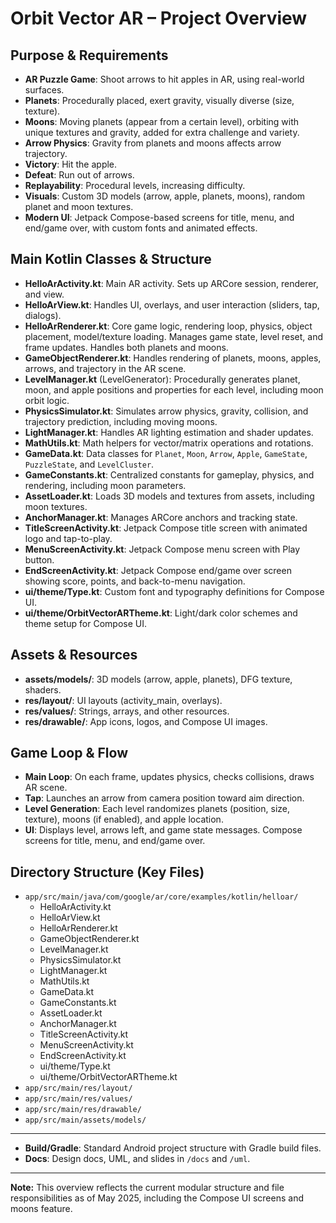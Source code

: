 # Orbit Vector AR – Project Overview 

## Purpose & Requirements
- **AR Puzzle Game**: Shoot arrows to hit apples in AR, using real-world surfaces.
- **Planets**: Procedurally placed, exert gravity, visually diverse (size, texture).
- **Moons**: Moving planets (appear from a certain level), orbiting with unique textures and gravity, added for extra challenge and variety.
- **Arrow Physics**: Gravity from planets and moons affects arrow trajectory.
- **Victory**: Hit the apple.
- **Defeat**: Run out of arrows.
- **Replayability**: Procedural levels, increasing difficulty.
- **Visuals**: Custom 3D models (arrow, apple, planets, moons), random planet and moon textures.
- **Modern UI**: Jetpack Compose-based screens for title, menu, and end/game over, with custom fonts and animated effects.

## Main Kotlin Classes & Structure

- **HelloArActivity.kt**: Main AR activity. Sets up ARCore session, renderer, and view.
- **HelloArView.kt**: Handles UI, overlays, and user interaction (sliders, tap, dialogs).
- **HelloArRenderer.kt**: Core game logic, rendering loop, physics, object placement, model/texture loading. Manages game state, level reset, and frame updates. Handles both planets and moons.
- **GameObjectRenderer.kt**: Handles rendering of planets, moons, apples, arrows, and trajectory in the AR scene.
- **LevelManager.kt** (LevelGenerator): Procedurally generates planet, moon, and apple positions and properties for each level, including moon orbit logic.
- **PhysicsSimulator.kt**: Simulates arrow physics, gravity, collision, and trajectory prediction, including moving moons.
- **LightManager.kt**: Handles AR lighting estimation and shader updates.
- **MathUtils.kt**: Math helpers for vector/matrix operations and rotations.
- **GameData.kt**: Data classes for `Planet`, `Moon`, `Arrow`, `Apple`, `GameState`, `PuzzleState`, and `LevelCluster`.
- **GameConstants.kt**: Centralized constants for gameplay, physics, and rendering, including moon parameters.
- **AssetLoader.kt**: Loads 3D models and textures from assets, including moon textures.
- **AnchorManager.kt**: Manages ARCore anchors and tracking state.
- **TitleScreenActivity.kt**: Jetpack Compose title screen with animated logo and tap-to-play.
- **MenuScreenActivity.kt**: Jetpack Compose menu screen with Play button.
- **EndScreenActivity.kt**: Jetpack Compose end/game over screen showing score, points, and back-to-menu navigation.
- **ui/theme/Type.kt**: Custom font and typography definitions for Compose UI.
- **ui/theme/OrbitVectorARTheme.kt**: Light/dark color schemes and theme setup for Compose UI.

## Assets & Resources
- **assets/models/**: 3D models (arrow, apple, planets), DFG texture, shaders.
- **res/layout/**: UI layouts (activity_main, overlays).
- **res/values/**: Strings, arrays, and other resources.
- **res/drawable/**: App icons, logos, and Compose UI images.

## Game Loop & Flow
- **Main Loop**: On each frame, updates physics, checks collisions, draws AR scene.
- **Tap**: Launches an arrow from camera position toward aim direction.
- **Level Generation**: Each level randomizes planets (position, size, texture), moons (if enabled), and apple location.
- **UI**: Displays level, arrows left, and game state messages. Compose screens for title, menu, and end/game over.

## Directory Structure (Key Files)

- `app/src/main/java/com/google/ar/core/examples/kotlin/helloar/`
  - HelloArActivity.kt
  - HelloArView.kt
  - HelloArRenderer.kt
  - GameObjectRenderer.kt
  - LevelManager.kt
  - PhysicsSimulator.kt
  - LightManager.kt
  - MathUtils.kt
  - GameData.kt
  - GameConstants.kt
  - AssetLoader.kt
  - AnchorManager.kt
  - TitleScreenActivity.kt
  - MenuScreenActivity.kt
  - EndScreenActivity.kt
  - ui/theme/Type.kt
  - ui/theme/OrbitVectorARTheme.kt
- `app/src/main/res/layout/`
- `app/src/main/res/values/`
- `app/src/main/res/drawable/`
- `app/src/main/assets/models/`

---
- **Build/Gradle**: Standard Android project structure with Gradle build files.
- **Docs**: Design docs, UML, and slides in `/docs` and `/uml`.

---
**Note:** This overview reflects the current modular structure and file responsibilities as of May 2025, including the Compose UI screens and moons feature.
